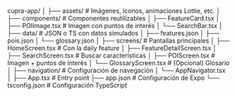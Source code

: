 cupra-app/
│
├── assets/                # Imágenes, íconos, animaciones Lottie, etc.
│
├── components/            # Componentes reutilizables
│   ├── FeatureCard.tsx
│   ├── POIImage.tsx       # Imagen con puntos de interés
│   └── SearchBar.tsx
│
├── data/                  # JSON o TS con datos simulados
│   ├── features.json
│   ├── pois.json
│   └── glossary.json
│
├── screens/               # Pantallas principales
│   ├── HomeScreen.tsx         # Con la daily feature
│   ├── FeatureDetailScreen.tsx
│   ├── SearchScreen.tsx       # Buscar características
│   ├── POIScreen.tsx          # Imagen + puntos de interés
│   └── GlossaryScreen.tsx     # (Opcional) Glosario
│
├── navigation/            # Configuración de navegación
│   └── AppNavigator.tsx
│
├── App.tsx                # Entry point
├── app.json               # Configuración de Expo
└── tsconfig.json          # Configuración TypeScript
